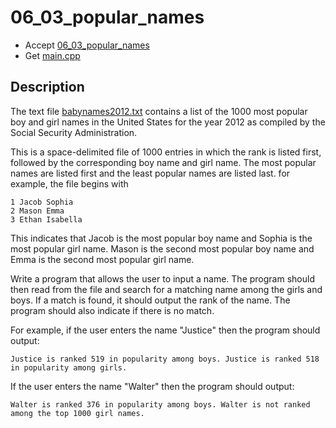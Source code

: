 # 06_03_popular_names

- Accept [06_03_popular_names](https://classroom.github.com/a/lS2pVraw)
- Get [main.cpp](main.cpp)


## Description

The text file [babynames2012.txt](babynames2012.txt) contains a list of the 1000 most popular boy and girl names in the United States for the year 2012 as compiled by the Social Security Administration.

This is a space-delimited file of 1000 entries in which the rank is listed first, followed by the corresponding boy name and girl name. The most popular names are listed first and the least popular names are listed last. for example, the file begins with

```
1 Jacob Sophia
2 Mason Emma
3 Ethan Isabella
```

This indicates that Jacob is the most popular boy name and Sophia is the most popular girl name. Mason is the second most popular boy name and Emma is the second most popular girl name.

Write a program that allows the user to input a name. The program should then read from the file and search for a matching name among the girls and boys. If a match is found, it should output the rank of the name. The program should also indicate if there is no match.

For example, if the user enters the name "Justice" then the program should output:

```
Justice is ranked 519 in popularity among boys. Justice is ranked 518 in popularity among girls.
```

If the user enters the name "Walter" then the program should output:

```
Walter is ranked 376 in popularity among boys. Walter is not ranked among the top 1000 girl names.
```